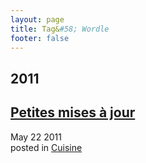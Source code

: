```yaml
---
layout: page
title: Tag&#58; Wordle
footer: false
---
```


<div id="blog-archives" class="category">
<h2>2011</h2>

<article>
<h1><a href="/2011/05/22/petites-mises-a-jour/index.html">Petites mises à jour</a></h1>
<time datetime="2011-05-22T00:00:00-06:00" pubdate><span class='month'>May</span> <span class='day'>22</span> <span class='year'>2011</span></time>
<footer>
<span class="categories">posted in 
<a href='/categories/cuisine/'>Cuisine</a></span>
</footer>
</article>
</div>

